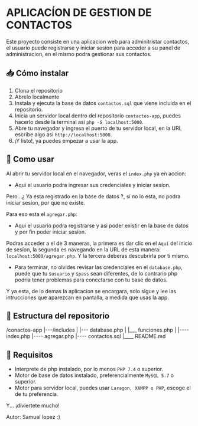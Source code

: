 # APLICACÍON DE GESTION DE CONTACTOS

Este proyecto consiste en una aplicacion web para adminitristar contactos, el usuario puede registrarse y iniciar sesíon para acceder a su panel de administracion, en el mismo podra gestionar sus contactos.

## 📥 Cómo instalar

1. Clona el repositorio
2. Abrelo localmente
3. Instala y ejecuta la base de datos `contactos.sql` que viene incluida en el repositorio.
4. Inicia un servidor local dentro del repositorio `contactos-app`, puedes hacerlo desde la terminal asi `php -S localhost:5000`.
5. Abre tu navegador y ingresa el puerto de tu servidor local, en la URL escribe algo asi `http://localhost:5000`.
6. ¡Y listo!, ya puedes empezar a usar la app.

## 🚀 Como usar

Al abrir tu servidor local en el navegador, veras el `index.php` ya en accion:

- Aqui el usuario podra ingresar sus credenciales y iniciar sesíon.

Pero...¿ Ya esta registrado en la base de datos ?, si no lo esta, no podra iniciar sesíon, por que no existe.

Para eso esta el `agregar.php`:

- Aqui el usuario podra registrarse y asi poder existir en la base de datos y por fin poder iniciar sesíon.

Podras acceder a el de 3 maneras, la primera es dar clic en el `Aquí` del inicio de sesíon, la segunda es navegando en la URL de esta manera: `localhost:5000/agregar.php`. Y la tercera deberas descubrirla por ti mismo.

- Para terminar, no olvides revisar las credenciales en el `database.php`, puede que tu `$usuario` y `$pass` sean diferentes, de lo contrario php podria tener problemas para conectarse con tu base de datos. 


Y ya esta, de lo demas la aplicacion se encargara, solo sigue y lee las intrucciones que aparezcan en pantalla, a medida que usas la app.

## 🔩​ Estructura del repositorio

/conactos-app
|---/includes
|   |--- database.php
|   |___ funciones.php
|
|---- index.php
|---- agregar.php
|---- contactos.sql
|____ README.md

## ​📄​ Requisitos 

- Interprete de php instalado, por lo menos `PHP 7.4` o superior.
- Motor de base de datos instalado, preferencialmente `MySQL 5.7` o superior.
- Motor para servidor local, puedes usar `Laragon, XAMPP o PHP`, escoge el de tu preferencia.

Y... ¡diviertete mucho!


Autor: Samuel lopez :)